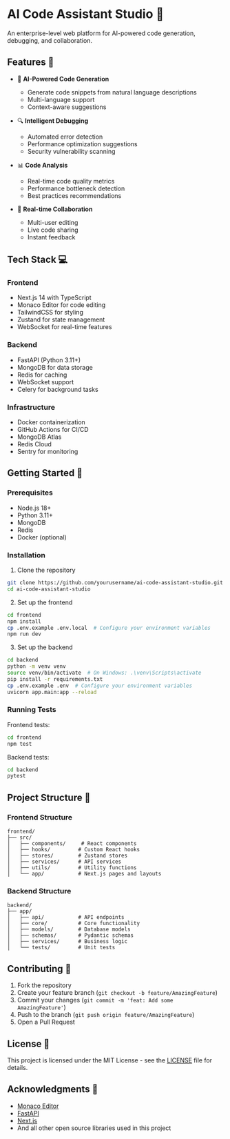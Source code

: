 # AI Code Assistant Studio 🚀

An enterprise-level web platform for AI-powered code generation, debugging, and collaboration.

## Features 🌟

- 🤖 **AI-Powered Code Generation**
  - Generate code snippets from natural language descriptions
  - Multi-language support
  - Context-aware suggestions

- 🔍 **Intelligent Debugging**
  - Automated error detection
  - Performance optimization suggestions
  - Security vulnerability scanning

- 📊 **Code Analysis**
  - Real-time code quality metrics
  - Performance bottleneck detection
  - Best practices recommendations

- 👥 **Real-time Collaboration**
  - Multi-user editing
  - Live code sharing
  - Instant feedback

## Tech Stack 💻

### Frontend
- Next.js 14 with TypeScript
- Monaco Editor for code editing
- TailwindCSS for styling
- Zustand for state management
- WebSocket for real-time features

### Backend
- FastAPI (Python 3.11+)
- MongoDB for data storage
- Redis for caching
- WebSocket support
- Celery for background tasks

### Infrastructure
- Docker containerization
- GitHub Actions for CI/CD
- MongoDB Atlas
- Redis Cloud
- Sentry for monitoring

## Getting Started 🚀

### Prerequisites
- Node.js 18+
- Python 3.11+
- MongoDB
- Redis
- Docker (optional)

### Installation

1. Clone the repository
```bash
git clone https://github.com/yourusername/ai-code-assistant-studio.git
cd ai-code-assistant-studio
```

2. Set up the frontend
```bash
cd frontend
npm install
cp .env.example .env.local  # Configure your environment variables
npm run dev
```

3. Set up the backend
```bash
cd backend
python -m venv venv
source venv/bin/activate  # On Windows: .\venv\Scripts\activate
pip install -r requirements.txt
cp .env.example .env  # Configure your environment variables
uvicorn app.main:app --reload
```

### Running Tests

Frontend tests:
```bash
cd frontend
npm test
```

Backend tests:
```bash
cd backend
pytest
```

## Project Structure 📁

### Frontend Structure
```
frontend/
├── src/
│   ├── components/     # React components
│   ├── hooks/         # Custom React hooks
│   ├── stores/        # Zustand stores
│   ├── services/      # API services
│   ├── utils/         # Utility functions
│   └── app/           # Next.js pages and layouts
```

### Backend Structure
```
backend/
├── app/
│   ├── api/           # API endpoints
│   ├── core/          # Core functionality
│   ├── models/        # Database models
│   ├── schemas/       # Pydantic schemas
│   ├── services/      # Business logic
│   └── tests/         # Unit tests
```

## Contributing 🤝

1. Fork the repository
2. Create your feature branch (`git checkout -b feature/AmazingFeature`)
3. Commit your changes (`git commit -m 'feat: Add some AmazingFeature'`)
4. Push to the branch (`git push origin feature/AmazingFeature`)
5. Open a Pull Request

## License 📝

This project is licensed under the MIT License - see the [LICENSE](LICENSE) file for details.

## Acknowledgments 🙏

- [Monaco Editor](https://microsoft.github.io/monaco-editor/)
- [FastAPI](https://fastapi.tiangolo.com/)
- [Next.js](https://nextjs.org/)
- And all other open source libraries used in this project